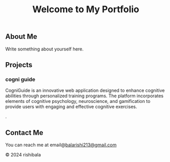<!DOCTYPE html>
<html lang="en">
<head>
    <meta charset="UTF-8">
    <meta name="viewport" content="width=device-width, initial-scale=1.0">
    <title>My Portfolio</title>
    <link rel="stylesheet" href="styles.css">
</head>
<body>
    <header>
        <h1>Welcome to My Portfolio</h1>
    </header>
    <main>
        <section id="about">
            <h2>About Me</h2>
            <p>Write something about yourself here.</p>
        </section>
        <section id="projects">
            <h2>Projects</h2>
            <div class="project">
                <h3>cogni guide </h3>
                <p>CogniGuide is an innovative web application designed to enhance cognitive abilities through personalized training programs. The platform incorporates elements of cognitive psychology, neuroscience, and gamification to provide users with engaging and effective cognitive exercises.

.</p>
            </div>
            <!-- Add more projects here -->
        </section>
        <section id="contact">
            <h2>Contact Me</h2>
            <p>You can reach me at email@balarishi213@gmail.com</p>
        </section>
    </main>
    <footer>
        <p>&copy; 2024 rishibala</p>
    </footer>
</body>
</html>
